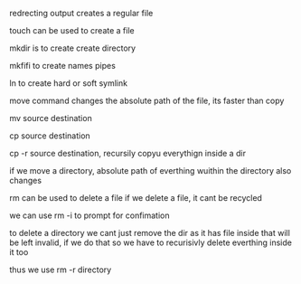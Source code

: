 redrecting output creates a regular file

touch can be used to create a file

mkdir is to create create directory

mkfifi to create names pipes

ln to create hard or soft symlink


move command changes the absolute path of the file, its faster than copy

mv source destination

cp source destination

cp -r source destination, recursily copyu everythign inside a dir

if we move a directory, absolute path of everthing wuithin the directory also changes

rm can be used to delete a file
if we delete a file, it cant be recycled 

we can use rm -i to prompt for confimation

to delete a directory we cant just remove the dir as it has file inside that will be left invalid, if we do that so we have to recurisivly delete everthing inside it too

thus we use rm -r directory


